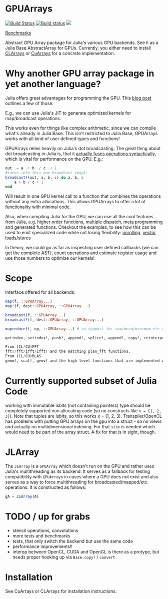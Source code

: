 # GPUArrays

[![Build Status](https://travis-ci.org/JuliaGPU/GPUArrays.jl.svg?branch=master)](https://travis-ci.org/JuliaGPU/GPUArrays.jl)
[![Build status](https://ci.appveyor.com/api/projects/status/2aa4bvmq7e9rh338/branch/master?svg=true)](https://ci.appveyor.com/project/SimonDanisch/gpuarrays-jl-8n74h/branch/master)
[![](https://img.shields.io/badge/docs-latest-blue.svg)](https://JuliaGPU.github.io/GPUArrays.jl/latest)

[Benchmarks](https://github.com/JuliaGPU/GPUBenchmarks.jl/blob/master/results/results.md)

Abstract GPU Array package for Julia's various GPU backends.
See it as a Julia Base.AbstractArray for GPUs.
Currently, you either need to install [CLArrays](https://github.com/JuliaGPU/CLArrays.jl) or [CuArrays](https://github.com/JuliaGPU/CuArrays.jl) for a concrete implementation.


# Why another GPU array package in yet another language?

Julia offers great advantages for programming the GPU.
This [blog post](http://mikeinnes.github.io/2017/08/24/cudanative.html) outlines a few of those.

E.g., we can use Julia's JIT to generate optimized kernels for map/broadcast operations.

This works even for things like complex arithmetic, since we can compile what's already in Julia Base.
This isn't restricted to Julia Base, GPUArrays works with all kind of user defined types and functions!

GPUArrays relies heavily on Julia's dot broadcasting.
The great thing about dot broadcasting in Julia is, that it
[actually fuses operations syntactically](http://julialang.org/blog/2017/01/moredots), which is vital for performance on the GPU.
E.g.:

```Julia
out .= a .+ b ./ c .+ 1
#turns into this one broadcast (map):
broadcast!(out, a, b, c) do a, b, c
    a + b / c + 1
end
```

Will result in one GPU kernel call to a function that combines the operations without any extra allocations.
This allows GPUArrays to offer a lot of functionality with minimal code.

Also, when compiling Julia for the GPU, we can use all the cool features from Julia, e.g.
higher order functions, multiple dispatch, meta programming and generated functions.
Checkout the examples, to see how this can be used to emit specialized code while not losing flexibility:
[unrolling](https://github.com/JuliaGPU/GPUArrays.jl/blob/master/examples/juliaset.jl),
[vector loads/stores](https://github.com/JuliaGPU/GPUArrays.jl/blob/master/examples/vectorload.jl)

In theory, we could go as far as inspecting user defined callbacks (we can get the complete AST), count operations and estimate register usage and use those numbers to optimize our kernels!


# Scope

Interface offered for all backends:

```Julia
map(f, ::GPUArray...)
map!(f, dest::GPUArray, ::GPUArray...)

broadcast(f, ::GPUArray...)
broadcast!(f, dest::GPUArray, ::GPUArray...)

mapreduce(f, op, ::GPUArray...) # so support for sum/mean/minimum etc comes for free

getindex, setindex!, push!, append!, splice!, append!, copy!, reinterpret, convert

From (CL/CU)FFT
fft!/fft/ifft/ifft! and the matching plan_fft functions.
From (CL/CU)BLAS
gemm!, scal!, gemv! and the high level functions that are implemented with these, like A * B, A_mul_B!, etc.
```

# Currently supported subset of Julia Code

working with immutable isbits (not containing pointers) type should be completely supported
non allocating code (so no constructs like `x = [1, 2, 3]`). Note that tuples are isbits, so this works x = (1, 2, 3).
Transpiler/OpenCL has problems with putting GPU arrays on the gpu into a struct - so no views and actually no multidimensional indexing. For that `size` is needed which would need to be part of the array struct. A fix for that is in sight, though.

# JLArray

The `JLArray` is a `GPUArray` which doesn't run on the GPU and rather uses Julia's multithreading as its backend. It serves as a
fallback for testing compatibility with `GPUArray`s in cases where a GPU does not exist and also serves as a way to force
multithreading for broadcasted/mapped/etc. operations. It is constructed as follows:

```julia
gA = JLArray(A)
```

# TODO / up for grabs

* stencil operations, convolutions
* more tests and benchmarks
* tests, that only switch the backend but use the same code
* performance improvements!!
* interop between OpenCL, CUDA and OpenGL is there as a protype, but needs proper hooking up via `Base.copy!` / `convert`


# Installation

See CuArrays or CLArrays for installation instructions.
